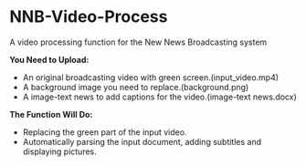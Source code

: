 # NNB-Video-Process

A video processing function for the New News Broadcasting system

**You Need to Upload:**
* An original broadcasting video with green screen.(input_video.mp4)
* A background image you need to replace.(background.png)
* A image-text news to add captions for the video.(image-text news.docx)

**The Function Will Do:**
* Replacing the green part of the input video.
* Automatically parsing the input document, adding subtitles and displaying pictures.
